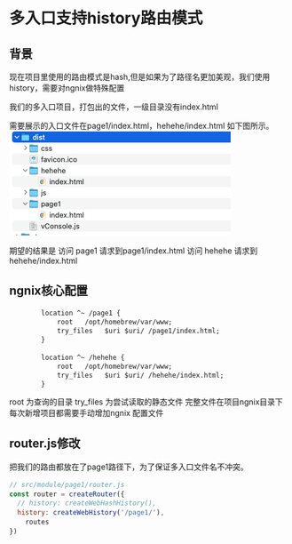 # 多入口支持history路由模式
## 背景
现在项目里使用的路由模式是hash,但是如果为了路径名更加美观，我们使用history，需要对ngnix做特殊配置

我们的多入口项目，打包出的文件，一级目录没有index.html

需要展示的入口文件在page1/index.html，hehehe/index.html
如下图所示。
![](../image/history-img.png)

期望的结果是
访问 page1 请求到page1/index.html
访问 hehehe 请求到hehehe/index.html

## ngnix核心配置
```
	    location ^~ /page1 {
	        root   /opt/homebrew/var/www;
    	    try_files   $uri $uri/ /page1/index.html;
        }

        location ^~ /hehehe {
            root   /opt/homebrew/var/www;
            try_files   $uri $uri/ /hehehe/index.html;
        }
```
root 为查询的目录
try_files 为尝试读取的静态文件
完整文件在项目ngnix目录下
每次新增项目都需要手动增加ngnix 配置文件

## router.js修改
把我们的路由都放在了page1路径下，为了保证多入口文件名不冲突。
```js
// src/module/page1/router.js
const router = createRouter({
  // history: createWebHashHistory(),
  history: createWebHistory('/page1/'),
	routes
})
```